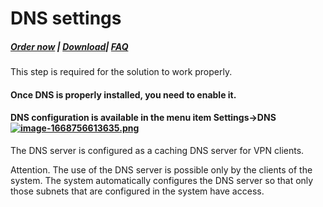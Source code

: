 # DNS settings

##### [Order now](https://panel.puqcloud.com/index.php?rp=/store/puqvpn) | [Download](https://download.puqcloud.com/cp/puqvpncp/)| [FAQ](https://faq.puqcloud.com)

<p class="callout warning">This step is required for the solution to work properly.</p>

#### Once DNS is properly installed, you need to enable it.

#### DNS configuration is available in the menu item **Settings-&gt;DNS**[![image-1668756613635.png](https://doc.puq.info/uploads/images/gallery/2022-11/scaled-1680-/image-1668756613635.png)](https://doc.puq.info/uploads/images/gallery/2022-11/image-1668756613635.png)

The DNS server is configured as a caching DNS server for VPN clients.

<p class="callout info">Attention. The use of the DNS server is possible only by the clients of the system. The system automatically configures the DNS server so that only those subnets that are configured in the system have access.</p>